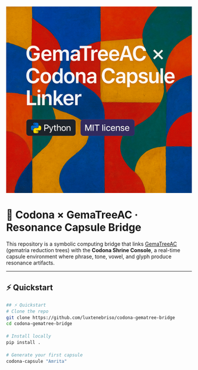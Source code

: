 ![Codona × GemaTreeAC](banner.png)


# 🌿 Codona × GemaTreeAC · Resonance Capsule Bridge


This repository is a symbolic computing bridge that links [GemaTreeAC](https://github.com/jaakkopee/gematreeac) (gematria reduction trees) with the **Codona Shrine Console**, a real-time capsule environment where phrase, tone, vowel, and glyph produce resonance artifacts.

---

## ⚡ Quickstart

```bash
## ⚡ Quickstart
# Clone the repo
git clone https://github.com/luxtenebriso/codona-gematree-bridge
cd codona-gematree-bridge

# Install locally
pip install .

# Generate your first capsule
codona-capsule "Amrita"

